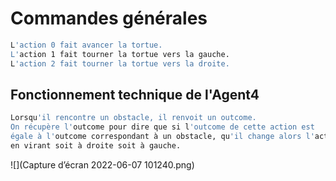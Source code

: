 

# Commandes générales
```bash
L'action 0 fait avancer la tortue.
L'action 1 fait tourner la tortue vers la gauche.
L'action 2 fait tourner la tortue vers la droite.
```
## Fonctionnement technique de l'Agent4
```bash
Lorsqu'il rencontre un obstacle, il renvoit un outcome.
On récupère l'outcome pour dire que si l'outcome de cette action est 
égale à l'outcome correspondant à un obstacle, qu'il change alors l'action 
en virant soit à droite soit à gauche.
```
![](Capture d’écran 2022-06-07 101240.png)


